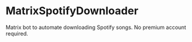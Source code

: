 # MatrixSpotifyDownloader
Matrix bot to automate downloading Spotify songs. No premium account required.
